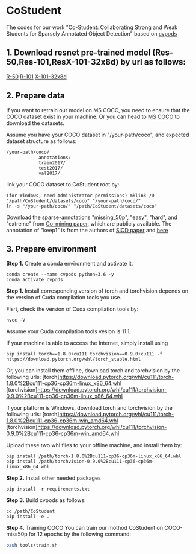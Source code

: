 # CoStudent
The codes for our work "Co-Student: Collaborating Strong and Weak Students for Sparsely Annotated Object Detection" based on [cvpods](https://github.com/Megvii-BaseDetection/cvpods.git)

## 1. Download resnet pre-trained model (Res-50,Res-101,ResX-101-32x8d) by url as follows:
[R-50](https://dl.fbaipublicfiles.com/detectron/ImageNetPretrained/MSRA/R-50.pkl)
[R-101](https://dl.fbaipublicfiles.com/detectron/ImageNetPretrained/MSRA/R-101.pkl)
[X-101-32x8d](https://dl.fbaipublicfiles.com/detectron/ImageNetPretrained/20171220/X-101-32x8d.pkl)

## 2. Prepare data

If you want to retrain our model on MS COCO, you need to ensure that the COCO dataset exist in your machine. Or you can head to [MS COCO](https://cocodataset.org/#download) to download the datasets.

Assume you have your COCO dataset in "/your-path/coco", and expected dataset structure as follows:
```
/your-path/coco/
            annotations/
            train2017/
            test2017/
            val2017/
```

link your COCO dataset to CoStudent root by:
```shell
(for Windows, need Administrator permissions) mklink /D "/path/CoStudent/datasets/coco" "/your-path/coco/" 
ln -s "/your-path/coco/" "/path/CoStudent/datasets/coco"
```

Download the sparse-annotations "missing_50p", "easy", "hard", and "extreme" from [Co-mining paper](https://drive.google.com/drive/folders/1jGl7IUxwJ3xRS0CcovzB7KEWMGZB555X?usp=sharing), which are publicly available. 
The annotation of "keep1" is from the authors of [SIOD paper](https://arxiv.org/abs/2203.15353) and [here](https://drive.google.com/drive/folders/1mJayvvNkmvur7IOG17-hz3AHQ2yPWfUf)


## 3. Prepare environment

**Step 1.** Create a conda environment and activate it.

```shell
conda create --name cvpods python=3.6 -y
conda activate cvpods
```

**Step 1.** Install corresponding version of torch and torchvision depends on the version of Cuda compilation tools you use.

Fisrt, check the version of Cuda compilation tools by:
```shell
nvcc -V
```
Assume your Cuda compilation tools vesion is 11.1,

If your machine is able to access the Internet, simply install using
```shell
pip install torch==1.8.0+cu111 torchvision==0.9.0+cu111 -f https://download.pytorch.org/whl/torch_stable.html
```

Or, you can install them offline, download torch and torchvision by the following urls:
[torch]https://download.pytorch.org/whl/cu111/torch-1.8.0%2Bcu111-cp36-cp36m-linux_x86_64.whl
[torchvision]https://download.pytorch.org/whl/cu111/torchvision-0.9.0%2Bcu111-cp36-cp36m-linux_x86_64.whl

if your platform is Windows, download torch and torchvision by the following urls:
[torch]https://download.pytorch.org/whl/cu111/torch-1.8.0%2Bcu111-cp36-cp36m-win_amd64.whl
[torchvision]https://download.pytorch.org/whl/cu111/torchvision-0.9.0%2Bcu111-cp36-cp36m-win_amd64.whl

Upload these two whl files to your offline machine, and install them by:
```shell
pip install /path/torch-1.8.0%2Bcu111-cp36-cp36m-linux_x86_64.whl
pip install /path/torchvision-0.9.0%2Bcu111-cp36-cp36m-linux_x86_64.whl
```

<!-- **NOTE** (for Windows) [Build Tools for Visual Studio 2019 (version 16.9)](https://download.visualstudio.microsoft.com/download/pr/245e99d9-73d8-4db6-84eb-493b0c059e15/b2fd18b4c66d507d50aced118be08937da399cd6edb3dc4bdadf5edc139496d4/vs_BuildTools.exe) is needed. -->

**Step 2.** Install other needed packages
```shell
pip install -r requirements.txt
```

**Step 3.**  Build cvpods as follows:
```shell
cd /path/CoStudent
pip install -e .
```

**Step 4.** Training COCO
You can train our mothod CoStudent on COCO-miss50p for 12 epochs by the following command:
```bash
bash tools/train.sh
```








